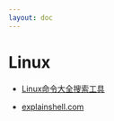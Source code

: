 ```yaml
---
layout: doc
---
```


# Linux

- [Linux命令大全搜索工具](https://github.com/jaywcjlove/linux-command)

- [explainshell.com](https://explainshell.com/)
